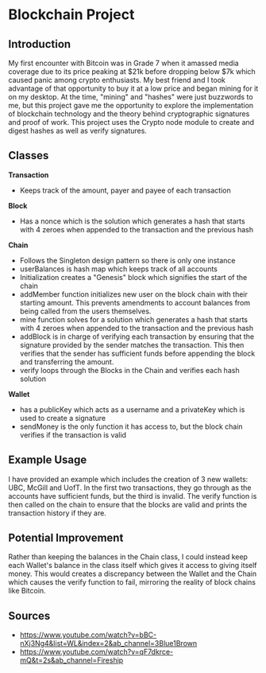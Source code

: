# Blockchain Project

## Introduction
My first encounter with Bitcoin was in Grade 7 when it amassed media coverage due to its price peaking at $21k before dropping below $7k which caused panic among crypto enthusiasts. My best friend and I took advantage of that opportunity to buy it at a low price and began mining for it on my desktop. At the time, "mining" and "hashes" were just buzzwords to me, but this project gave me the opportunity to explore the implementation of blockchain technology and the theory behind cryptographic signatures and proof of work. This project uses the Crypto node module to create and digest hashes as well as verify signatures. 

## Classes
**Transaction**
- Keeps track of the amount, payer and payee of each transaction

**Block**
- Has a nonce which is the solution which generates a hash that starts with 4 zeroes when appended to the transaction and the previous hash

**Chain**
- Follows the Singleton design pattern so there is only one instance 
- userBalances is hash map which keeps track of all accounts
- Initialization creates a "Genesis" block which signifies the start of the chain
- addMember function initializes new user on the block chain with their starting amount. This prevents amendments to account balances from being called from the users themselves.
- mine function solves for a solution which generates a hash that starts with 4 zeroes when appended to the transaction and the previous hash
- addBlock is in charge of verifying each transaction by ensuring that the signature provided by the sender matches the transaction. This then verifies that the sender has sufficient funds before appending the block and transferring the amount.
- verify loops through the Blocks in the Chain and verifies each hash solution

**Wallet**
- has a publicKey which acts as a username and a privateKey which is used to create a signature
- sendMoney is the only function it has access to, but the block chain verifies if the transaction is valid

## Example Usage
I have provided an example which includes the creation of 3 new wallets: UBC, McGill and UofT. In the first two transactions, they go through as the accounts have sufficient funds, but the third is invalid. The verify function is then called on the chain to ensure that the blocks are valid and prints the transaction history if they are.

## Potential Improvement
Rather than keeping the balances in the Chain class, I could instead keep each Wallet's balance in the class itself which gives it access to giving itself money. This would creates a discrepancy between the Wallet and the Chain which causes the verify function to fail, mirroring the reality of block chains like Bitcoin. 

## Sources
- https://www.youtube.com/watch?v=bBC-nXj3Ng4&list=WL&index=2&ab_channel=3Blue1Brown
- https://www.youtube.com/watch?v=qF7dkrce-mQ&t=2s&ab_channel=Fireship
